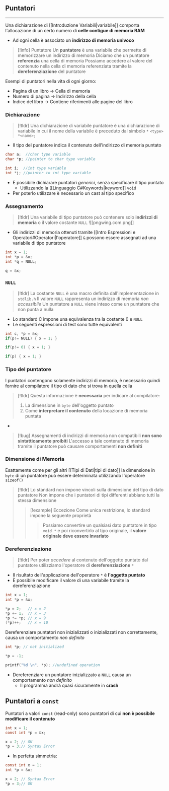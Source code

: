 ## Puntatori
---
Una dichiarazione di [[Introduzione Variabili|variabile]] comporta l'allocazione di un certo numero di **celle contigue di memoria RAM**
- Ad ogni cella è associato un **indirizzo di memoria univoco**

>[!info] Puntatore
>Un **puntatore** è una variabile che permette di memorizzare un indirizzo di memoria
>Diciamo che un puntatore **referenzia** una cella di memoria
>Possiamo accedere al valore del contenuto nella cella di memoria referenziata tramite la **dereferenziazione** del puntatore

Esempi di puntatori nella vita di ogni giorno:
- Pagina di un libro $\to$ Cella di memoria
- Numero di pagina $\to$ Indirizzo della cella
- Indice del libro $\to$ Contiene riferimenti alle pagine del libro

### Dichiarazione
>[!tldr]
>Una dichiarazione di variabile puntatore è una dichiarazione di variabile in cui il nome della variabile è preceduto dal simbolo `*`
>`<type> *<name>;`

- Il tipo del puntatore indica il contenuto dell'indirizzo di memoria puntato

```c
char a;  //char type variable
char *p; //pointer to char type variable

int i;  //int type variable
int *j; //pointer to int type variable
```

- È possibile dichiarare puntatori *generici*, senza specificare il tipo puntato
	- Utilizzando la [[Linguaggio C#Keywords|keyword]] `void`
- Per poterlo utilizzare è necessario un cast al tipo specifico

### Assegnamento
>[!tldr]
>Una variabile di tipo puntatore può contenere solo **indirizzi di memoria** o il valore costante `NULL`
>![[pngwing.com.png]]

- Gli indirizzi di memoria ottenuti tramite [[Intro Espressioni e Operatori#Operatori|l'operatore]] `&` possono essere assegnati ad una variabile di tipo puntatore

```c
int x = 1;
int *p = &x;
int *q = NULL;

q = &x;
```

### `NULL`
>[!tldr]
>La costante `NULL` è una macro definita dall'implementazione in `stdlib.h`
>Il valore `NULL` rappresenta un indirizzo di memoria *non accessibile*
>Un puntatore a `NULL` viene inteso come un puntatore che non punta a nulla

- Lo standard C impone una equivalenza tra la costante $0$ e `NULL`
- Le seguenti espressioni di test sono tutte equivalenti

```c
int c, *p = &x;
if(p!= NULL) { x = 1; }

if(p!= 0) { x = 1; }

if(p) { x = 1; }
```

### Tipo del puntatore
I puntatori contengono solamente indirizzi di memoria, è necessario quindi fornire al compilatore il tipo di dato che si trova in quella cella
>[!tldr]
>Questa informazione è **necessaria** per indicare al compilatore:
>1. La dimensione in `byte` dell'oggetto puntato
>2. Come **interpretare il contenuto** della locazione di memoria puntata

- 
>[!bug]
>Assegnamenti di indirizzi di memoria non compatibili **non sono sintatticamente proibiti**
>L'accesso a tale contenuto di memoria tramite il puntatore può causare comportamenti **non definiti**


### Dimensione di Memoria
Esattamente come per gli altri [[Tipi di Dati|tipi di dato]] la dimensione in `byte` di un puntatore può essere determinata utilizzando l'operatore `sizeof()`

>[!tldr]
>Lo standard non impone vincoli sulla dimensione del tipo di dato puntatore
>Non impone che i puntatori di tipi differenti abbiano tutti la stessa dimensione
>>[!example] Eccezione
>>Come unica restrizione, lo standard impone la seguente proprietà
>>> Possiamo convertire un qualsiasi dato puntatore in tipo `void *` e poi riconvertirlo al tipo originale, il **valore originale deve essere invariato**

### Dereferenziazione

>[!tldr]
>Per poter *accedere* al contenuto dell'oggetto puntato dal puntatore utilizziamo l'operatore di **dereferenziazione** `*`

- Il risultato dell'applicazione dell'operatore `*` è **l'oggetto puntato**
- È possibile modificare il valore di una variabile tramite la dereferenziazione

```C
int x = 1;
int *p = &x;

*p = 2;   // x = 2
*p += 1;  // x = 3
*p *= *p; // x = 9
(*p)++;   // x = 10
```

Dereferenziare puntatori non inizializzati o inizializzati non correttamente, causa un comportamento *non definito*

```C
int *p; // not initialized

*p = -1;

printf("%d \n", *p); //undefined operation
```

- Dereferenziare un puntatore inizializzato a `NULL` causa un comportamento *non definito*
	-  Il programma andrà quasi sicuramente in **crash**

## Puntatori a `const`
Puntatori a valori `const` (read-only) sono puntatori di cui **non è possibile modificare il contenuto**

```C
int x = 1;
const int *p = &x;

x = 2; // OK
*p = 3;// Syntax Error
```

- In perfetta simmetria:

```C
const int x = 1;
int *p = &x;

x = 2; // Syntax Error
*p = 3;// OK
```
